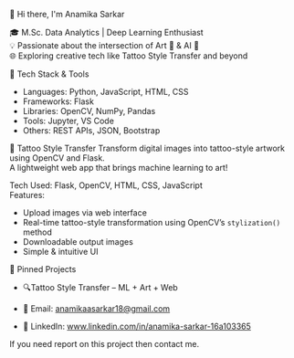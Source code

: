  👋 Hi there, I'm Anamika Sarkar

🎓 M.Sc. Data Analytics | Deep Learning Enthusiast  
💡 Passionate about the intersection of Art 🎨 & AI 🤖  
🌐 Exploring creative tech like Tattoo Style Transfer and beyond  

 🔧 Tech Stack & Tools

- Languages: Python, JavaScript, HTML, CSS  
- Frameworks: Flask  
- Libraries: OpenCV, NumPy, Pandas  
- Tools: Jupyter, VS Code  
- Others: REST APIs, JSON, Bootstrap

🎨 Tattoo Style Transfer
Transform digital images into tattoo-style artwork using OpenCV and Flask.  
A lightweight web app that brings machine learning to art!

Tech Used: Flask, OpenCV, HTML, CSS, JavaScript  
Features:
- Upload images via web interface
- Real-time tattoo-style transformation using OpenCV’s `stylization()` method
- Downloadable output images  
- Simple & intuitive UI


📌 Pinned Projects

- 🔍Tattoo Style Transfer – ML + Art + Web  


- 📧 Email: anamikaasarkar18@gmail.com
- 💼 LinkedIn: www.linkedin.com/in/anamika-sarkar-16a103365

If you need report on this project then contact me.
